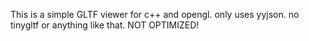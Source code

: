 This is a simple GLTF viewer for c++ and opengl. only uses yyjson. no tinygltf or anything like that. NOT OPTIMIZED!
